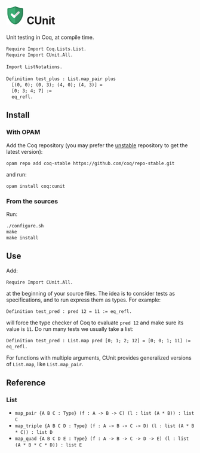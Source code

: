 # ![Logo](https://raw.githubusercontent.com/clarus/icons/master/shield-48.png) CUnit
Unit testing in Coq, at compile time.

    Require Import Coq.Lists.List.
    Require Import CUnit.All.

    Import ListNotations.

    Definition test_plus : List.map_pair plus
      [(0, 0); (0, 3); (4, 0); (4, 3)] =
      [0; 3; 4; 7] :=
      eq_refl.

## Install
### With OPAM
Add the Coq repository (you may prefer the [unstable](https://github.com/coq/repo-unstable) repository to get the latest version):

    opam repo add coq-stable https://github.com/coq/repo-stable.git

and run:

    opam install coq:cunit

### From the sources
Run:

    ./configure.sh
    make
    make install

## Use
Add:

    Require Import CUnit.All.

at the beginning of your source files. The idea is to consider tests as specifications, and to run express them as types. For example:

    Definition test_pred : pred 12 = 11 := eq_refl.

will force the type checker of Coq to evaluate `pred 12` and make sure its value is `11`. Do run many tests we usually take a list:

    Definition test_pred : List.map pred [0; 1; 2; 12] = [0; 0; 1; 11] := eq_refl.

For functions with multiple arguments, CUnit provides generalized versions of `List.map`, like `List.map_pair`.

## Reference
### List
* `map_pair {A B C : Type} (f : A -> B -> C) (l : list (A * B)) : list C`
* `map_triple {A B C D : Type} (f : A -> B -> C -> D) (l : list (A * B * C)) : list D`
* `map_quad {A B C D E : Type} (f : A -> B -> C -> D -> E) (l : list (A * B * C * D)) : list E`
